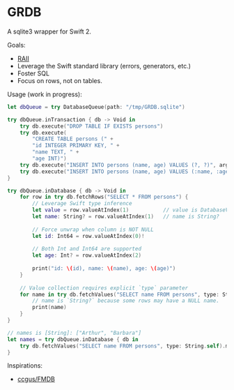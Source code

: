 GRDB
====

A sqlite3 wrapper for Swift 2.

Goals:

- [RAII](https://en.wikipedia.org/wiki/Resource_Acquisition_Is_Initialization)
- Leverage the Swift standard library (errors, generators, etc.)
- Foster SQL
- Focus on rows, not on tables.

Usage (work in progress):

```swift
let dbQueue = try DatabaseQueue(path: "/tmp/GRDB.sqlite")

try dbQueue.inTransaction { db -> Void in
    try db.execute("DROP TABLE IF EXISTS persons")
    try db.execute(
        "CREATE TABLE persons (" +
        "id INTEGER PRIMARY KEY, " +
        "name TEXT, " +
        "age INT)")
    try db.execute("INSERT INTO persons (name, age) VALUES (?, ?)", arguments: ["Arthur", 36])
    try db.execute("INSERT INTO persons (name, age) VALUES (:name, :age)", arguments: [":name": "Barbara", ":age": 37])
}

try dbQueue.inDatabase { db -> Void in
    for row in try db.fetchRows("SELECT * FROM persons") {
        // Leverage Swift type inference
        let value = row.valueAtIndex(1)           // value is DatabaseValue?
        let name: String? = row.valueAtIndex(1)   // name is String?
        
        // Force unwrap when column is NOT NULL
        let id: Int64 = row.valueAtIndex(0)!
        
        // Both Int and Int64 are supported
        let age: Int? = row.valueAtIndex(2)
        
        print("id: \(id), name: \(name), age: \(age)")
    }
    
    // Value collection requires explicit `type` parameter
    for name in try db.fetchValues("SELECT name FROM persons", type: String.self) {
        // name is `String?` because some rows may have a NULL name.
        print(name)
    }
}

// names is [String]: ["Arthur", "Barbara"]
let names = try dbQueue.inDatabase { db in
    try db.fetchValues("SELECT name FROM persons", type: String.self).map { $0! }
}

```

Inspirations:

- [ccgus/FMDB](https://github.com/ccgus/fmdb)
